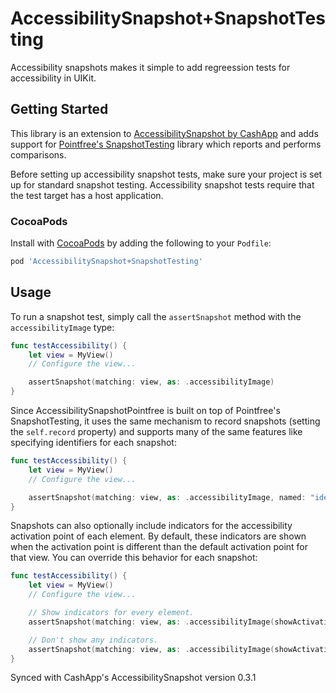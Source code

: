 # AccessibilitySnapshot+SnapshotTesting

Accessibility snapshots makes it simple to add regreession tests for accessibility in UIKit.

## Getting Started

This library is an extension to [AccessibilitySnapshot by CashApp](https://github.com/cashapp/AccessibilitySnapshot) and adds support for [Pointfree's SnapshotTesting](https://github.com/pointfreeco/swift-snapshot-testing/) library which reports and performs comparisons.

Before setting up accessibility snapshot tests, make sure your project is set up for standard snapshot testing. Accessibility snapshot tests require that the test target has a host application.

### CocoaPods

Install with [CocoaPods](https://cocoapods.org) by adding the following to your `Podfile`:

```ruby
pod 'AccessibilitySnapshot+SnapshotTesting'
```

## Usage

To run a snapshot test, simply call the `assertSnapshot` method with the `accessibilityImage` type:

```swift
func testAccessibility() {
    let view = MyView()
    // Configure the view...

    assertSnapshot(matching: view, as: .accessibilityImage)
}
```

Since AccessibilitySnapshotPointfree is built on top of Pointfree's SnapshotTesting, it uses the same mechanism to record snapshots (setting the `self.record` property) and supports many of the same features like specifying identifiers for each snapshot:

```swift
func testAccessibility() {
    let view = MyView()
    // Configure the view...

    assertSnapshot(matching: view, as: .accessibilityImage, named: "identifier")
}
```

Snapshots can also optionally include indicators for the accessibility activation point of each element. By default, these indicators are shown when the activation point is different than the default activation point for that view. You can override this behavior for each snapshot:

```swift
func testAccessibility() {
    let view = MyView()
    // Configure the view...

    // Show indicators for every element.
    assertSnapshot(matching: view, as: .accessibilityImage(showActivationPoints: .always))

    // Don't show any indicators.
    assertSnapshot(matching: view, as: .accessibilityImage(showActivationPoints: .never))
}
```

Synced with CashApp's AccessibilitySnapshot version 0.3.1